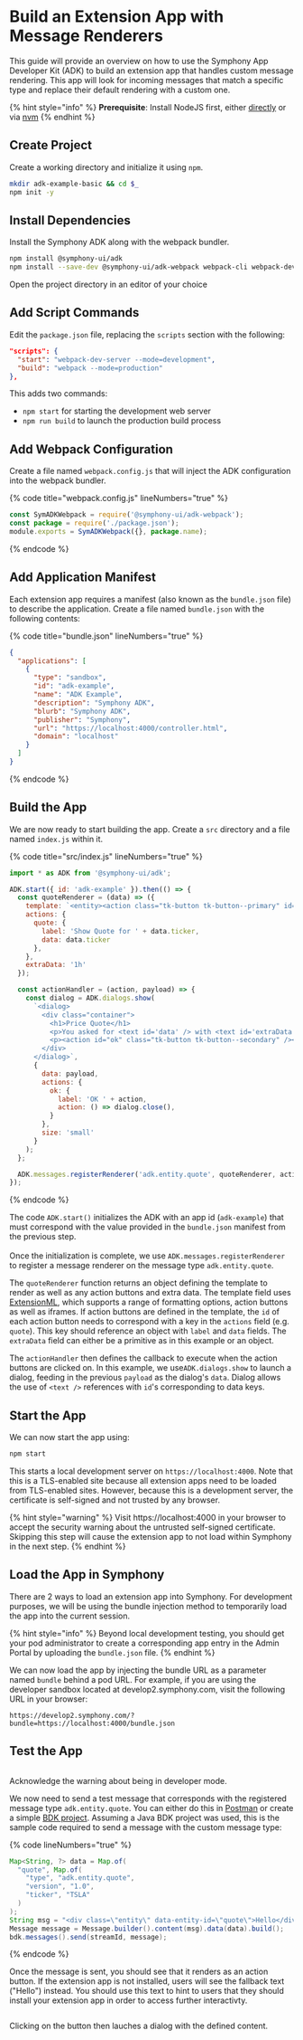 # Build an Extension App with Message Renderers

This guide will provide an overview on how to use the Symphony App Developer Kit (ADK) to build an extension app that handles custom message rendering. This app will look for incoming messages that match a specific type and replace their default rendering with a custom one.

{% hint style="info" %}
**Prerequisite**: Install NodeJS first, either [directly](https://nodejs.org) or via [nvm](https://github.com/nvm-sh/nvm)
{% endhint %}

## Create Project

Create a working directory and initialize it using `npm`.

```bash
mkdir adk-example-basic && cd $_
npm init -y
```

## Install Dependencies

Install the Symphony ADK along with the webpack bundler.

```bash
npm install @symphony-ui/adk
npm install --save-dev @symphony-ui/adk-webpack webpack-cli webpack-dev-server
```

Open the project directory in an editor of your choice

## Add Script Commands

Edit the `package.json` file, replacing the `scripts` section with the following:

```json
"scripts": {
  "start": "webpack-dev-server --mode=development",
  "build": "webpack --mode=production"
},
```

This adds two commands:

* `npm start` for starting the development web server
* `npm run build` to launch the production build process

## Add Webpack Configuration

Create a file named `webpack.config.js` that will inject the ADK configuration into the webpack bundler.

{% code title="webpack.config.js" lineNumbers="true" %}
```javascript
const SymADKWebpack = require('@symphony-ui/adk-webpack');
const package = require('./package.json');
module.exports = SymADKWebpack({}, package.name);
```
{% endcode %}

## Add Application Manifest

Each extension app requires a manifest (also known as the `bundle.json` file) to describe the application. Create a file named `bundle.json` with the following contents:

{% code title="bundle.json" lineNumbers="true" %}
```json
{
  "applications": [
    {
      "type": "sandbox",
      "id": "adk-example",
      "name": "ADK Example",
      "description": "Symphony ADK",
      "blurb": "Symphony ADK",
      "publisher": "Symphony",
      "url": "https://localhost:4000/controller.html",
      "domain": "localhost"
    }
  ]
}
```
{% endcode %}

## Build the App

We are now ready to start building the app. Create a `src` directory and a file named `index.js` within it.

{% code title="src/index.js" lineNumbers="true" %}
```javascript
import * as ADK from '@symphony-ui/adk';

ADK.start({ id: 'adk-example' }).then(() => {
  const quoteRenderer = (data) => ({
    template: `<entity><action class="tk-button tk-button--primary" id="quote" /></entity>`,
    actions: {
      quote: {
        label: 'Show Quote for ' + data.ticker,
        data: data.ticker
      },
    },
    extraData: '1h'
  });

  const actionHandler = (action, payload) => {
    const dialog = ADK.dialogs.show(
      `<dialog>
        <div class="container">
          <h1>Price Quote</h1>
          <p>You asked for <text id='data' /> with <text id='extraData' /> expiry</p>
          <p><action id="ok" class="tk-button tk-button--secondary" /></p>
        </div>
      </dialog>`,
      {
        data: payload,
        actions: {
          ok: {
            label: 'OK ' + action,
            action: () => dialog.close(),
          }
        },
        size: 'small'
      }
    );
  };

  ADK.messages.registerRenderer('adk.entity.quote', quoteRenderer, actionHandler);
});
```
{% endcode %}

The code `ADK.start()` initializes the ADK with an app id (`adk-example`) that must correspond with the value provided in the `bundle.json` manifest from the previous step.\
\
Once the initialization is complete, we use `ADK.messages.registerRenderer` to register a message renderer on the message type `adk.entity.quote`.

The `quoteRenderer` function returns an object defining the template to render as well as any action buttons and extra data. The template field uses [ExtensionML](../../ext-apps/overview-of-extension-api/extension-api-services/entity-service/message-format-extensionml.md), which supports a range of formatting options, action buttons as well as iframes. If action buttons are defined in the template, the `id` of each action button needs to correspond with a key in the `actions` field (e.g. `quote`). This key should reference an object with `label` and `data` fields. The `extraData` field can either be a primitive as in this example or an object.

The `actionHandler` then defines the callback to execute when the action buttons are clicked on. In this example, we use`ADK.dialogs.show` to launch a dialog, feeding in the previous `payload` as the dialog's `data`. Dialog allows the use of `<text />` references with `id`'s corresponding to data keys.

## Start the App

We can now start the app using:

```bash
npm start
```

This starts a local development server on `https://localhost:4000`. Note that this is a TLS-enabled site because all extension apps need to be loaded from TLS-enabled sites. However, because this is a development server, the certificate is self-signed and not trusted by any browser.

{% hint style="warning" %}
Visit https://localhost:4000 in your browser to accept the security warning about the untrusted self-signed certificate. Skipping this step will cause the extension app to not load within Symphony in the next step.
{% endhint %}

## Load the App in Symphony

There are 2 ways to load an extension app into Symphony. For development purposes, we will be using the bundle injection method to temporarily load the app into the current session.

{% hint style="info" %}
Beyond local development testing, you should get your pod administrator to create a corresponding app entry in the Admin Portal by uploading the `bundle.json` file.
{% endhint %}

We can now load the app by injecting the bundle URL as a parameter named `bundle` behind a pod URL. For example, if you are using the developer sandbox located at develop2.symphony.com, visit the following URL in your browser:

```
https://develop2.symphony.com/?bundle=https://localhost:4000/bundle.json
```

## Test the App

<figure><img src="../../.gitbook/assets/image (1).png" alt=""><figcaption></figcaption></figure>

Acknowledge the warning about being in developer mode.

We now need to send a test message that corresponds with the registered message type  `adk.entity.quote`. You can either do this in [Postman](../postman.md) or create a simple [BDK project](../../bots/getting-started/). Assuming a Java BDK project was used, this is the sample code required to send a message with the custom message type:

{% code lineNumbers="true" %}
```java
Map<String, ?> data = Map.of(
  "quote", Map.of(
    "type", "adk.entity.quote",
    "version", "1.0",
    "ticker", "TSLA"
  )
);
String msg = "<div class=\"entity\" data-entity-id=\"quote\">Hello</div>";
Message message = Message.builder().content(msg).data(data).build();
bdk.messages().send(streamId, message);
```
{% endcode %}

Once the message is sent, you should see that it renders as an action button. If the extension app is not installed, users will see the fallback text ("Hello") instead. You should use this text to hint to users that they should install your extension app in order to access further interactivty.

<div align="left">

<figure><img src="../../.gitbook/assets/2023-09-06_18-07-25.png" alt=""><figcaption></figcaption></figure>

</div>

Clicking on the button then lauches a dialog with the defined content.

<div align="left">

<figure><img src="../../.gitbook/assets/2023-09-06_18-10-43.png" alt=""><figcaption></figcaption></figure>

</div>
